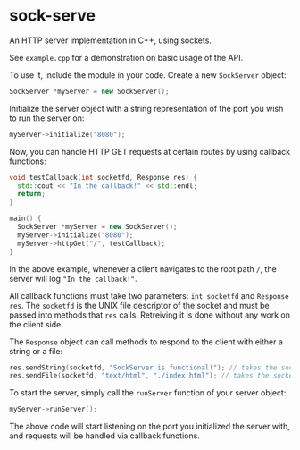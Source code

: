 # sock-serve
An HTTP server implementation in C++, using sockets.

See `example.cpp` for a demonstration on basic usage of the API.

To use it, include the module in your code. Create a new `SockServer` object:

```c++
SockServer *myServer = new SockServer(); 
```

Initialize the server object with a string representation of the port you wish to run the server on:

```c++
myServer->initialize("8080");
```

Now, you can handle HTTP GET requests at certain routes by using callback functions:

```c++
void testCallback(int socketfd, Response res) {
  std::cout << "In the callback!" << std::endl;
  return;
}

main() {
  SockServer *myServer = new SockServer(); 
  myServer->initialize("8080");
  myServer->httpGet("/", testCallback);
}
```

In the above example, whenever a client navigates to the root path `/`, the server will log `"In the callback!"`.

All callback functions must take two parameters: `int socketfd` and `Response res`. The `socketfd` is the UNIX file descriptor of the socket and must be passed into methods that `res` calls. Retreiving it is done without any work on the client side.

The `Response` object can call methods to respond to the client with either a string or a file:

```c++
res.sendString(socketfd, "SockServer is functional!"); // takes the socket file descriptor and the string you want to send
res.sendFile(socketfd, "text/html", "./index.html"); // takes the socket file descriptor, a string describing the file type (like 'text/plain', 'text/html', 'application/json', etc.), and a string giving the path of the file on the local machine
```

To start the server, simply call the `runServer` function of your server object:

```c++
myServer->runServer();
```

The above code will start listening on the port you initialized the server with, and requests will be handled via callback functions.
